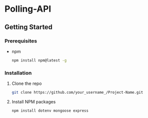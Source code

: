 ﻿# Polling-API
 
 ## Getting Started

### Prerequisites

* npm 
  ```sh
  npm install npm@latest -g 
  ```

### Installation

1. Clone the repo
   ```sh
   git clone https://github.com/your_username_/Project-Name.git
   ```
2. Install NPM packages
   ```sh
   npm install dotenv mongoose express
   ```

